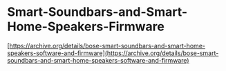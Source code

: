 # Smart-Soundbars-and-Smart-Home-Speakers-Firmware
[https://archive.org/details/bose-smart-soundbars-and-smart-home-speakers-software-and-firmware](https://archive.org/details/bose-smart-soundbars-and-smart-home-speakers-software-and-firmware)
